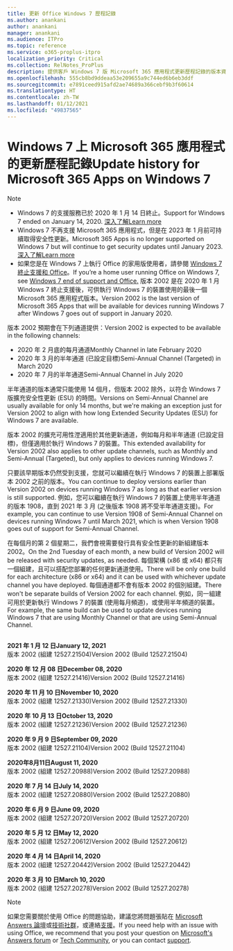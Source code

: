 ```yaml
---
title: 更新 Office Windows 7 歷程記錄
ms.author: anankani
author: anankani
manager: anankani
ms.audience: ITPro
ms.topic: reference
ms.service: o365-proplus-itpro
localization_priority: Critical
ms.collection: RelNotes_ProPlus
description: 提供客戶 Windows 7 版 Microsoft 365 應用程式更新歷程記錄的版本資訊
ms.openlocfilehash: 555cb8bd9ddeaa53e209655a9c744ed6b6eb3ddf
ms.sourcegitcommit: e7891ceed915afd2ae74689a366cebf9b3f60614
ms.translationtype: HT
ms.contentlocale: zh-TW
ms.lasthandoff: 01/12/2021
ms.locfileid: "49837565"
---
```

# <a name="update-history-for-microsoft-365-apps-on-windows-7"></a><span data-ttu-id="b7b31-103">Windows 7 上 Microsoft 365 應用程式的更新歷程記錄</span><span class="sxs-lookup"><span data-stu-id="b7b31-103">Update history for Microsoft 365 Apps on Windows 7</span></span> 

 > [!NOTE]
>
>- <span data-ttu-id="b7b31-104">Windows 7 的支援服務已於 2020 年 1 月 14 日終止。</span><span class="sxs-lookup"><span data-stu-id="b7b31-104">Support for Windows 7 ended on January 14, 2020.</span></span> [<span data-ttu-id="b7b31-105">深入了解</span><span class="sxs-lookup"><span data-stu-id="b7b31-105">Learn more</span></span>](https://www.microsoft.com/microsoft-365/windows/end-of-windows-7-support?rtc=1)
>- <span data-ttu-id="b7b31-106">Windows 7 不再支援 Microsoft 365 應用程式，但是在 2023 年 1 月前可持續取得安全性更新。</span><span class="sxs-lookup"><span data-stu-id="b7b31-106">Microsoft 365 Apps is no longer supported on Windows 7 but will continue to get security updates until January 2023.</span></span> [<span data-ttu-id="b7b31-107">深入了解</span><span class="sxs-lookup"><span data-stu-id="b7b31-107">Learn more</span></span>](https://docs.microsoft.com/DeployOffice/windows-7-support)
>- <span data-ttu-id="b7b31-108">如果您是在 Windows 7 上執行 Office 的家用版使用者，請參閱 [Windows 7 終止支援和 Office](https://support.office.com/en-us/article/windows-7-end-of-support-and-office-78f20fab-b57b-44d7-8368-06a8493f3cb9?ui=en-US&rs=en-US&ad=US)。</span><span class="sxs-lookup"><span data-stu-id="b7b31-108">If you’re a home user running Office on Windows 7, see [Windows 7 end of support and Office.](https://support.office.com/en-us/article/windows-7-end-of-support-and-office-78f20fab-b57b-44d7-8368-06a8493f3cb9?ui=en-US&rs=en-US&ad=US)</span></span>
<span data-ttu-id="b7b31-109">版本 2002 是在 2020 年 1 月 Windows 7 終止支援後，可供執行 Windows 7 的裝置使用的最後一個 Microsoft 365 應用程式版本。</span><span class="sxs-lookup"><span data-stu-id="b7b31-109">Version 2002 is the last version of Microsoft 365 Apps that will be available for devices running Windows 7 after Windows 7 goes out of support in January 2020.</span></span>  

<span data-ttu-id="b7b31-110">版本 2002 預期會在下列通道提供：</span><span class="sxs-lookup"><span data-stu-id="b7b31-110">Version 2002 is expected to be available in the following channels:</span></span>
- <span data-ttu-id="b7b31-111">2020 年 2 月底的每月通道</span><span class="sxs-lookup"><span data-stu-id="b7b31-111">Monthly Channel in late February 2020</span></span>
- <span data-ttu-id="b7b31-112">2020 年 3 月的半年通道 (已設定目標)</span><span class="sxs-lookup"><span data-stu-id="b7b31-112">Semi-Annual Channel (Targeted) in March 2020</span></span>
- <span data-ttu-id="b7b31-113">2020 年 7 月的半年通道</span><span class="sxs-lookup"><span data-stu-id="b7b31-113">Semi-Annual Channel in July 2020</span></span>

<span data-ttu-id="b7b31-114">半年通道的版本通常只能使用 14 個月，但版本 2002 除外，以符合 Windows 7 版擴充安全性更新 (ESU) 的時間。</span><span class="sxs-lookup"><span data-stu-id="b7b31-114">Versions on Semi-Annual Channel are usually available for only 14 months, but we're making an exception just for Version 2002 to align with how long Extended Security Updates (ESU) for Windows 7 are available.</span></span>

<span data-ttu-id="b7b31-115">版本 2002 的擴充可用性漜適用於其他更新通道，例如每月和半年通道 (已設定目標)，但僅適用於執行 Windows 7 的裝置。</span><span class="sxs-lookup"><span data-stu-id="b7b31-115">This extended availability for Version 2002 also applies to other update channels, such as Monthly and Semi-Annual (Targeted), but only applies to devices running Windows 7.</span></span>

<span data-ttu-id="b7b31-116">只要該早期版本仍然受到支援，您就可以繼續在執行 Windows 7 的裝置上部署版本 2002 之前的版本。</span><span class="sxs-lookup"><span data-stu-id="b7b31-116">You can continue to deploy versions earlier than Version 2002 on devices running Windows 7 as long as that earlier version is still supported.</span></span> <span data-ttu-id="b7b31-117">例如，您可以繼續在執行 Windows 7 的裝置上使用半年通道的版本 1908，直到 2021 年 3 月 (之後版本 1908 將不受半年通道支援)。</span><span class="sxs-lookup"><span data-stu-id="b7b31-117">For example, you can continue to use Version 1908 of Semi-Annual Channel on devices running Windows 7 until March 2021, which is when Version 1908 goes out of support for Semi-Annual Channel.</span></span>

<span data-ttu-id="b7b31-118">在每個月的第 2 個星期二，我們會視需要發行具有安全性更新的新組建版本 2002。</span><span class="sxs-lookup"><span data-stu-id="b7b31-118">On the 2nd Tuesday of each month, a new build of Version 2002 will be released with security updates, as needed.</span></span> <span data-ttu-id="b7b31-119">每個架構 (x86 或 x64) 都只有一個組建，且可以搭配您部署的任何更新通道使用。</span><span class="sxs-lookup"><span data-stu-id="b7b31-119">There will be only one build for each architecture (x86 or x64) and it can be used with whichever update channel you have deployed.</span></span> <span data-ttu-id="b7b31-120">每個通道都不會有版本 2002 的個別組建。</span><span class="sxs-lookup"><span data-stu-id="b7b31-120">There won't be separate builds of Version 2002 for each channel.</span></span> <span data-ttu-id="b7b31-121">例如，同一組建可用於更新執行 Windows 7 的裝置 (使用每月頻道)，或使用半年頻道的裝置。</span><span class="sxs-lookup"><span data-stu-id="b7b31-121">For example, the same build can be used to update devices running Windows 7 that are using Monthly Channel or that are using Semi-Annual Channel.</span></span>

##

[//]: # (DO NOT REMOVE)

<span data-ttu-id="b7b31-123">**2021 年 1 月 12 日**</span><span class="sxs-lookup"><span data-stu-id="b7b31-123">**January 12, 2021**</span></span><br/>
<span data-ttu-id="b7b31-124">版本 2002 (組建 12527.21504)</span><span class="sxs-lookup"><span data-stu-id="b7b31-124">Version 2002 (Build 12527.21504)</span></span><br/>

<span data-ttu-id="b7b31-125">**2020 年 12 月 08 日**</span><span class="sxs-lookup"><span data-stu-id="b7b31-125">**December 08, 2020**</span></span><br/>
<span data-ttu-id="b7b31-126">版本 2002 (組建 12527.21416)</span><span class="sxs-lookup"><span data-stu-id="b7b31-126">Version 2002 (Build 12527.21416)</span></span><br/>

<span data-ttu-id="b7b31-127">**2020 年 11 月 10 日**</span><span class="sxs-lookup"><span data-stu-id="b7b31-127">**November 10, 2020**</span></span><br/>
<span data-ttu-id="b7b31-128">版本 2002 (組建 12527.21330)</span><span class="sxs-lookup"><span data-stu-id="b7b31-128">Version 2002 (Build 12527.21330)</span></span><br/>

<span data-ttu-id="b7b31-129">**2020 年 10 月 13 日**</span><span class="sxs-lookup"><span data-stu-id="b7b31-129">**October 13, 2020**</span></span><br/>
<span data-ttu-id="b7b31-130">版本 2002 (組建 12527.21236)</span><span class="sxs-lookup"><span data-stu-id="b7b31-130">Version 2002 (Build 12527.21236)</span></span><br/>

<span data-ttu-id="b7b31-131">**2020 年 9 月 9 日**</span><span class="sxs-lookup"><span data-stu-id="b7b31-131">**September 09, 2020**</span></span><br/>
<span data-ttu-id="b7b31-132">版本 2002 (組建 12527.21104)</span><span class="sxs-lookup"><span data-stu-id="b7b31-132">Version 2002 (Build 12527.21104)</span></span><br/>

<span data-ttu-id="b7b31-133">**2020年8月11日**</span><span class="sxs-lookup"><span data-stu-id="b7b31-133">**August 11, 2020**</span></span><br/>
<span data-ttu-id="b7b31-134">版本 2002 (組建 12527.20988)</span><span class="sxs-lookup"><span data-stu-id="b7b31-134">Version 2002 (Build 12527.20988)</span></span><br/>

<span data-ttu-id="b7b31-135">**2020 年 7 月 14 日**</span><span class="sxs-lookup"><span data-stu-id="b7b31-135">**July 14, 2020**</span></span><br/>
<span data-ttu-id="b7b31-136">版本 2002 (組建 12527.20880)</span><span class="sxs-lookup"><span data-stu-id="b7b31-136">Version 2002 (Build 12527.20880)</span></span><br/>

<span data-ttu-id="b7b31-137">**2020 年 6 月 9 日**</span><span class="sxs-lookup"><span data-stu-id="b7b31-137">**June 09, 2020**</span></span><br/>
<span data-ttu-id="b7b31-138">版本 2002 (組建 12527.20720)</span><span class="sxs-lookup"><span data-stu-id="b7b31-138">Version 2002 (Build 12527.20720)</span></span><br/>

<span data-ttu-id="b7b31-139">**2020 年 5 月 12 日**</span><span class="sxs-lookup"><span data-stu-id="b7b31-139">**May 12, 2020**</span></span><br/>
<span data-ttu-id="b7b31-140">版本 2002 (組建 12527.20612)</span><span class="sxs-lookup"><span data-stu-id="b7b31-140">Version 2002 (Build 12527.20612)</span></span><br/>

<span data-ttu-id="b7b31-141">**2020 年 4 月 14 日**</span><span class="sxs-lookup"><span data-stu-id="b7b31-141">**April 14, 2020**</span></span><br/>
<span data-ttu-id="b7b31-142">版本 2002 (組建 12527.20442)</span><span class="sxs-lookup"><span data-stu-id="b7b31-142">Version 2002 (Build 12527.20442)</span></span><br/>

<span data-ttu-id="b7b31-143">**2020 年 3 月 10 日**</span><span class="sxs-lookup"><span data-stu-id="b7b31-143">**March 10, 2020**</span></span><br/>
<span data-ttu-id="b7b31-144">版本 2002 (組建 12527.20278)</span><span class="sxs-lookup"><span data-stu-id="b7b31-144">Version 2002 (Build 12527.20278)</span></span><br/>




> [!NOTE]
> <span data-ttu-id="b7b31-145">如果您需要關於使用 Office 的問題協助，建議您將問題張貼在 [Microsoft Answers 論壇](https://answers.microsoft.com/)或[技術社群](https://techcommunity.microsoft.com/)，或連絡[支援](https://support.microsoft.com/contactus)。</span><span class="sxs-lookup"><span data-stu-id="b7b31-145">If you need help with an issue with using Office, we recommend that you post your question on [Microsoft's Answers forum](https://answers.microsoft.com/) or [Tech Community](https://techcommunity.microsoft.com/), or you can contact [support](https://support.microsoft.com/contactus).</span></span>
